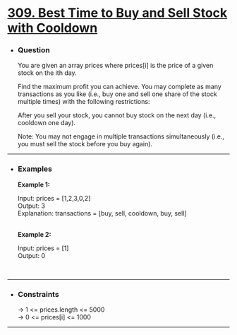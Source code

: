 <a href="https://leetcode.com/problems/best-time-to-buy-and-sell-stock-with-cooldown/" target="_blank"><h1>309. Best Time to Buy and Sell Stock with Cooldown</h1></a>

- <h3>Question</h3>
    You are given an array prices where prices[i] is the price of a given stock on the ith day.

    Find the maximum profit you can achieve. You may complete as many transactions as you like (i.e., buy one and sell one share of the stock multiple times) with the following restrictions:

    After you sell your stock, you cannot buy stock on the next day (i.e., cooldown one day).

    Note: You may not engage in multiple transactions simultaneously (i.e., you must sell the stock before you buy again).
<hr>

- <h3>Examples</h3>
    <div>
    <b>Example 1:</b>

    Input: prices = [1,2,3,0,2]<br>
    Output: 3 <br>
    Explanation: transactions = [buy, sell, cooldown, buy, sell]
    </div>
    <br>
    <div>
    <b>Example 2:</b>

    Input: prices = [1]<br>
    Output: 0 <br>
    </div>
    <br>
<hr>

- <h3>Constraints</h3>
    → 1 <= prices.length <= 5000<br>
    → 0 <= prices[i] <= 1000 <br>
<hr>
